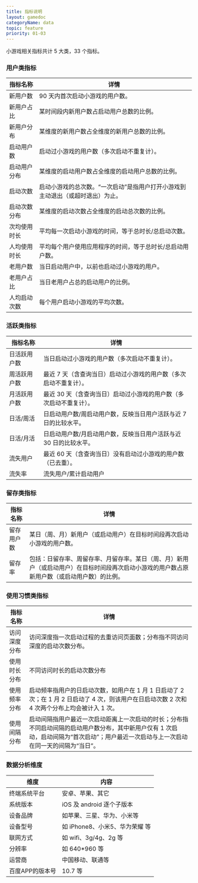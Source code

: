 ```yaml
---
title: 指标说明
layout: gamedoc
categoryName: data
topic: feature
priority: 01-03
---
```



小游戏相关指标共计 5 大类，33 个指标。

### 用户类指标

|   指标名称    |   详情                                                              |
|--------------|--------------------------------------------------------------------|
|   新用户数     |   90 天内首次启动小游戏的用户数。                                        |
|   新用户占比   |   某时间段内新用户数占启动用户总数的比例。                                |
|	新用户分布   |	某维度的新用户数占全维度的新用户总数的比例。                             |
|	启动用户数   |	启动过小游戏的用户数（多次启动不重复计）。                               |
|	启动用户分布 |	某维度的启动用户数占全维度的启动用户总数的比例。                          |
|	启动次数    |	启动小游戏的总次数。“一次启动”是指用户打开小游戏到主动退出（或超时退出）为止。|
|	启动次数分布 |	某维度的启动次数占全维度的启动总次数的比例。                              |
|	次均使用时长 |	平均每一次启动小游戏的时间，等于总时长/总启动次数。                       |
|	人均使用时长 |	平均每个用户使用应用程序的时间，等于总时长/总启动用户数。                   |
|	老用户数     |	当日启动用户中，以前也启动过小游戏的用户。                              |
|   老用户占比	 |  当日老用户占总的启动用户的比例。                                       |
|   人均启动次数 |	每个用户启动小游戏的平均次数。                                          |


### 活跃类指标

|指标名称|详情|
|--|--|
|日活跃用户数|	当日启动过小游戏的用户数（多次启动不重复计）。|
|周活跃用户数|	最近 7 天（含查询当日）启动过小游戏的用户数（多次启动不重复计）。|
|月活跃用户数|	最近 30 天（含查询当日）启动过小游戏的用户数（多次启动不重复计）。|
|日活/周活	|日启动用户数/周启动用户数，反映当日用户活跃与近 7 日的比较水平。|
|日活/月活|	日启动用户数/月启动用户数，反映当日用户活跃与近 30 日的比较水平。|
|流失用户|	最近 60 天（含查询当日）没有启动过小游戏的用户数（已去重）。|
|流失率	|流失用户/累计启动用户|

### 留存类指标

|指标名称|详情|
|--|--|
|留存用户数|	某日（周、月）新用户（或启动用户）在目标时间段再次启动小游戏的用户数。|
|留存率|	包括：日留存率、周留存率、月留存率。某日（周、月）新用户（或启动用户）在目标时间段再次启动小游戏的用户数占原新用户数（或启动用户数）的比例。|

### 使用习惯类指标

|指标名称|详情|
|--|--|
|	访问深度分布|	访问深度指一次启动过程的去重访问页面数；分布指不同访问深度的启动次数分布。|
|使用时长分布|	不同访问时长的启动次数分布|
|	使用频率分布|	启动频率指用户的日启动次数，如用户在 1 月 1 日启动了 2 次；在 1 月 2 日启动了 4 次，则该用户在日启动次数 2 次和 4 次两个分布上均会被计入 1 次。|
|	使用间隔分布|	启动间隔指用户最近一次启动距离上一次启动的时长；分布指不同启动间隔的启动用户数分布，其中新用户仅有 1 次启动，启动间隔为“首次启动”；用户最近一次启动与上一次启动在同一天的间隔为“当日”。|

### 数据分析维度

|维度|内容|
|--|--|
|终端系统平台|安卓、苹果、其它|
|系统版本| iOS 及 android 逐个子版本|
|设备品牌|如苹果、三星、华为、小米等|
|设备型号|如 iPhone8、小米5、华为荣耀 等|
|联网方式|如 wifi、3g/4g、2g 等|
|分辨率|如 640*960 等|
|运营商|中国移动、联通等|
|百度APP的版本号| 10.7 等|
